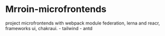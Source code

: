 # Mrroin-microfrontends
project microfrontends with webpack module federation, lerna and reacr, frameworks ui, chakraui. - tailwind - antd

